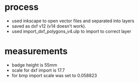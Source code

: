 # process 

* used inkscape to open vector files and separated into layers
* saved as dxf v12 (v14 doesn't work).
* used import_dxf_polygons_v4.ulp to import to correct layer

# measurements

* badge height is 55mm
* scale for dxf import is 17.7
* for bmp import scale was set to 0.058823
